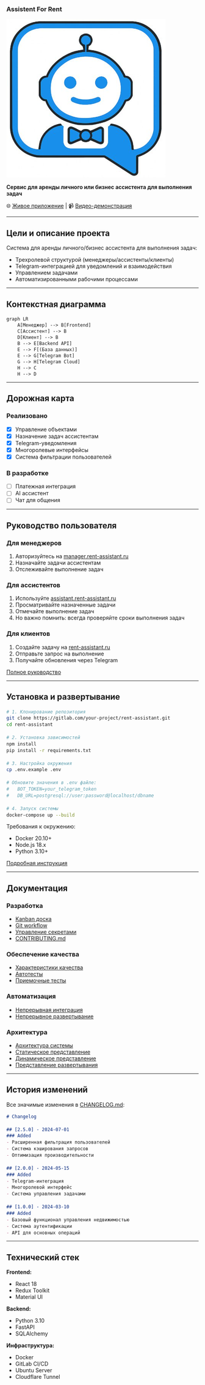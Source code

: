 ### Assistent For Rent
![Project logo](App/afrlogo.jpg)

**Сервис для аренды личного или бизнес ассистента для выполнения задач**

🌐 [Живое приложение](https://rent-assistant.ru) | 📹 [Видео-демонстрация](https://example.com/demo-video)

---

## Цели и описание проекта
Система для аренды личного/бизнес ассистента для выполнения задач:
- Трехролевой структурой (менеджеры/ассистенты/клиенты)
- Telegram-интеграцией для уведомлений и взаимодействия
- Управлением задачами
- Автоматизированными рабочими процессами

---

## Контекстная диаграмма
```mermaid
graph LR
    A[Менеджер] --> B[Frontend]
    C[Ассистент] --> B
    D[Клиент] --> B
    B --> E[Backend API]
    E --> F[(База данных)]
    E --> G[Telegram Bot]
    G --> H[Telegram Cloud]
    H --> C
    H --> D
```

---

## Дорожная карта
### Реализовано
- [x] Управление объектами
- [x] Назначение задач ассистентам
- [x] Telegram-уведомления
- [x] Многоролевые интерфейсы
- [x] Система фильтрации пользователей

### В разработке
- [ ] Платежная интеграция
- [ ] AI ассистент
- [ ] Чат для общения

---

## Руководство пользователя
### Для менеджеров
1. Авторизуйтесь на [manager.rent-assistant.ru](https://manager.rent-assistant.ru)
2. Назначайте задачи ассистентам
3. Отслеживайте выполнение задач

### Для ассистентов
1. Используйте [assistant.rent-assistant.ru](https://assistant.rent-assistant.ru)
2. Просматривайте назначенные задачи
3. Отмечайте выполнение задач
4. Но важно помнить: всегда проверяйте сроки выполнения задач

### Для клиентов
1. Создайте задачу на [rent-assistant.ru](https://rent-assistant.ru)
2. Отправьте запрос на выполнение
3. Получайте обновления через Telegram

[Полное руководство](docs/usage-guide.md)

---

## Установка и развертывание
```bash
# 1. Клонирование репозитория
git clone https://gitlab.com/your-project/rent-assistant.git
cd rent-assistant

# 2. Установка зависимостей
npm install
pip install -r requirements.txt

# 3. Настройка окружения
cp .env.example .env

# Обновите значения в .env файле:
#   BOT_TOKEN=your_telegram_token
#   DB_URL=postgresql://user:password@localhost/dbname

# 4. Запуск системы
docker-compose up --build
```

Требования к окружению:
- Docker 20.10+
- Node.js 18.x
- Python 3.10+

[Подробная инструкция](docs/deployment.md)

---

## Документация
### Разработка
- [Kanban доска](https://gitlab.com/your-project/-/boards)
- [Git workflow](docs/git-workflow.md)
- [Управление секретами](docs/secrets-management.md)
- [CONTRIBUTING.md](CONTRIBUTING.md)

### Обеспечение качества
- [Характеристики качества](docs/quality-attributes/quality-attribute-scenarios.md)
- [Автотесты](docs/quality-assurance/automated-tests.md)
- [Приемочные тесты](docs/quality-assurance/user-acceptance-tests.md)

### Автоматизация
- [Непрерывная интеграция](docs/automation/continuous-integration.md)
- [Непрерывное развертывание](docs/automation/continuous-delivery.md)

### Архитектура
- [Архитектура системы](docs/architecture/architecture.md)
- [Статическое представление](docs/architecture/static-view.md)
- [Динамическое представление](docs/architecture/dynamic-view.md)
- [Представление развертывания](docs/architecture/deployment-view.md)

---

## История изменений
Все значимые изменения в [CHANGELOG.md](CHANGELOG.md):
```markdown
# Changelog

## [2.5.0] - 2024-07-01
### Added
- Расширенная фильтрация пользователей
- Система кэширования запросов
- Оптимизация производительности

## [2.0.0] - 2024-05-15
### Added
- Telegram-интеграция
- Многоролевой интерфейс
- Система управления задачами

## [1.0.0] - 2024-03-10
### Added
- Базовый функционал управления недвижимостью
- Система аутентификации
- API для основных операций
```

---

## Технический стек
**Frontend:**
- React 18
- Redux Toolkit
- Material UI

**Backend:**
- Python 3.10
- FastAPI
- SQLAlchemy

**Инфраструктура:**
- Docker
- GitLab CI/CD
- Ubuntu Server
- Cloudflare Tunnel